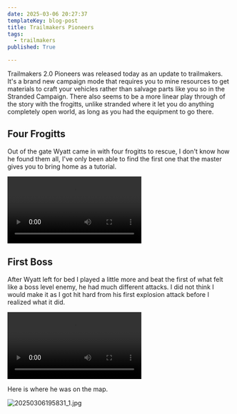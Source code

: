 ```yaml
---
date: 2025-03-06 20:27:37
templateKey: blog-post
title: Trailmakers Pioneers
tags:
  - trailmakers
published: True

---
```


Trailmakers 2.0 Pioneers was released today as an update to trailmakers.  It's
a brand new campaign mode that requires you to mine resources to get materials
to craft your vehicles rather than salvage parts like you so in the Stranded
Campaign.  There also seems to be a more linear play through of the story with
the frogitts, unlike stranded where it let you do anything completely open
world, as long as you had the equipment to go there.

## Four Frogitts

Out of the gate Wyatt came in with four frogitts to rescue, I don't know how he
found them all, I've only been able to find the first one that the master gives
you to bring home as a tutorial.

![four-frogitts.mp4](/api/file/0e659c05-1c12-4524-aa54-ef52ba680865.mp4)

## First Boss

After Wyatt left for bed I played a little more and beat the first of what felt
like a boss level enemy, he had much different attacks.  I did not think I
would make it as I got hit hard from his first explosion attack before I
realized what it did.

![first-boss.mp4](/api/file/08252dda-b943-4859-be58-0d504fd97f11.mp4)

Here is where he was on the map.

![20250306195831_1.jpg](/api/file/d0da1d66-63b2-4d29-8047-960cadb4e0c2.jpg)
